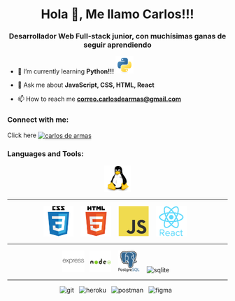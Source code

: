<h1 align="center">Hola 👋, Me llamo Carlos!!!</h1>
<h3 align="center">Desarrollador Web Full-stack junior, con muchísimas ganas de seguir aprendiendo</h3>

- 🌱 I’m currently learning **Python!!!** <a href="https://www.python.org" target="_blank" rel="noreferrer"> <img src="https://raw.githubusercontent.com/devicons/devicon/master/icons/python/python-original.svg" alt="python" width="40" height="40"/> </a> </p>

- 💬 Ask me about **JavaScript, CSS, HTML, React**

- 📫 How to reach me **correo.carlosdearmas@gmail.com**

<h3 align="left">Connect with me:</h3>
<p align="left">
  <p> Click here 
<a href="https://linkedin.com/in/carlos-de-armas/" target="blank"><img align="center" src="https://raw.githubusercontent.com/rahuldkjain/github-profile-readme-generator/master/src/images/icons/Social/linked-in-alt.svg" alt="carlos de armas" height="30" width="40" /></a>
</p>
<div align="center">
  <h3 align="left">Languages and Tools:</h3>
  <img src="https://raw.githubusercontent.com/devicons/devicon/master/icons/linux/linux-original.svg" alt="linux" width="60" height="60"/> 
  <hr>
  <div>
  <img src="https://raw.githubusercontent.com/devicons/devicon/master/icons/css3/css3-original-wordmark.svg" alt="css3" width="70" height="70"/> &nbsp;&nbsp;
  <img src="https://raw.githubusercontent.com/devicons/devicon/master/icons/html5/html5-original-wordmark.svg" alt="html5" width="70" height="70"/> &nbsp;&nbsp;
  <img src="https://raw.githubusercontent.com/devicons/devicon/master/icons/javascript/javascript-original.svg" alt="javascript" width="70" height="70"/> &nbsp;&nbsp;
  <img src="https://raw.githubusercontent.com/devicons/devicon/master/icons/react/react-original-wordmark.svg" alt="react" width="70" height="70"/> &nbsp;&nbsp;
  </div>
  <hr>
  <div>
  <img src="https://raw.githubusercontent.com/devicons/devicon/master/icons/express/express-original-wordmark.svg" alt="express" width="50" height="50" style=" bacground-color:white"/>&nbsp;&nbsp;
  <img src="https://raw.githubusercontent.com/devicons/devicon/master/icons/nodejs/nodejs-original-wordmark.svg" alt="nodejs" width="50" height="50"/> &nbsp;&nbsp;
  <img src="https://raw.githubusercontent.com/devicons/devicon/master/icons/postgresql/postgresql-original-wordmark.svg" alt="postgresql" width="50" height="50"/> &nbsp;&nbsp;
  <img src="https://www.vectorlogo.zone/logos/sqlite/sqlite-icon.svg" alt="sqlite" width="50" height="50"/>&nbsp;&nbsp;
  </div>
  <hr>
  <div>
  <img src="https://www.vectorlogo.zone/logos/git-scm/git-scm-icon.svg" alt="git" width="40" height="40"/>&nbsp;&nbsp;
  <img src="https://www.vectorlogo.zone/logos/heroku/heroku-icon.svg" alt="heroku" width="40" height="40"/>&nbsp;&nbsp;
  <img src="https://www.vectorlogo.zone/logos/getpostman/getpostman-icon.svg" alt="postman" width="40" height="40"/>&nbsp;&nbsp;
  <img src="https://www.vectorlogo.zone/logos/figma/figma-icon.svg" alt="figma" width="40" height="40"/>&nbsp;&nbsp;
  </div>
</div>
